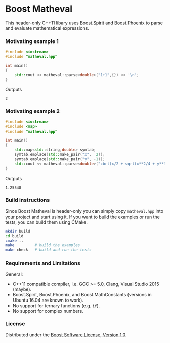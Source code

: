 # Boost Matheval

This header-only C++11 libary uses
[Boost.Spirit](http://www.boost.org/libs/spirit/index.html) and
[Boost.Phoenix](http://www.boost.org/libs/phoenix/index.html) to parse
and evaluate mathematical expressions.

### Motivating example 1

```cpp
#include <iostream>
#include "matheval.hpp"

int main()
{
    std::cout << matheval::parse<double>("1+1",{}) << '\n';
}
```
Outputs
```
2
```

### Motivating example 2

```cpp
#include <iostream>
#include <map>
#include "matheval.hpp"

int main()
{
    std::map<std::string,double> symtab;
    symtab.emplace(std::make_pair("x",  2));
    symtab.emplace(std::make_pair("y", -1));
    std::cout << matheval::parse<double>("cbrt(x/2 + sqrt(x**2/4 + y**3/24))",symtab) << '\n';
}
```
Outputs
```
1.25548
```

### Build instructions

Since Boost Matheval is header-only you can simply copy `matheval.hpp`
into your project and start using it.  If you want to build the
examples or run the tests, you can build them using CMake.
```bash
mkdir build
cd build
cmake ..
make         # build the examples
make check   # build and run the tests
```

### Requirements and Limitations

General:

* C++11 compatible compiler, i.e. GCC >= 5.0, Clang, Visual Studio 2015 (maybe).
* Boost.Spirit, Boost.Phoenix, and Boost.MathConstants (versions in Ubuntu 16.04 are known to work).
* No support for ternary functions (e.g. `if`).
* No support for complex numbers.

### License

Distributed under the [Boost Software License, Version 1.0](http://boost.org/LICENSE_1_0.txt).
